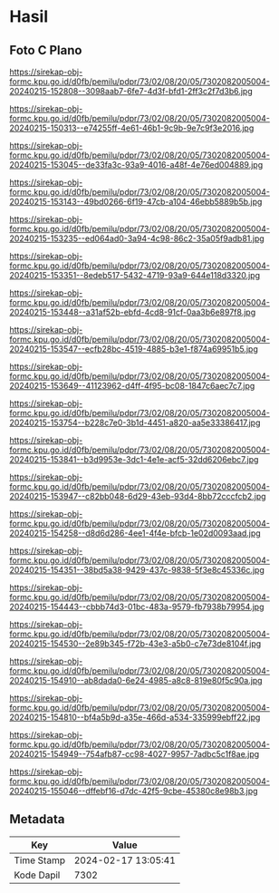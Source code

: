 # Hasil

## Foto C Plano

https://sirekap-obj-formc.kpu.go.id/d0fb/pemilu/pdpr/73/02/08/20/05/7302082005004-20240215-152808--3098aab7-6fe7-4d3f-bfd1-2ff3c2f7d3b6.jpg

https://sirekap-obj-formc.kpu.go.id/d0fb/pemilu/pdpr/73/02/08/20/05/7302082005004-20240215-150313--e74255ff-4e61-46b1-9c9b-9e7c9f3e2016.jpg

https://sirekap-obj-formc.kpu.go.id/d0fb/pemilu/pdpr/73/02/08/20/05/7302082005004-20240215-153045--de33fa3c-93a9-4016-a48f-4e76ed004889.jpg

https://sirekap-obj-formc.kpu.go.id/d0fb/pemilu/pdpr/73/02/08/20/05/7302082005004-20240215-153143--49bd0266-6f19-47cb-a104-46ebb5889b5b.jpg

https://sirekap-obj-formc.kpu.go.id/d0fb/pemilu/pdpr/73/02/08/20/05/7302082005004-20240215-153235--ed064ad0-3a94-4c98-86c2-35a05f9adb81.jpg

https://sirekap-obj-formc.kpu.go.id/d0fb/pemilu/pdpr/73/02/08/20/05/7302082005004-20240215-153351--8edeb517-5432-4719-93a9-644e118d3320.jpg

https://sirekap-obj-formc.kpu.go.id/d0fb/pemilu/pdpr/73/02/08/20/05/7302082005004-20240215-153448--a31af52b-ebfd-4cd8-91cf-0aa3b6e897f8.jpg

https://sirekap-obj-formc.kpu.go.id/d0fb/pemilu/pdpr/73/02/08/20/05/7302082005004-20240215-153547--ecfb28bc-4519-4885-b3e1-f874a69951b5.jpg

https://sirekap-obj-formc.kpu.go.id/d0fb/pemilu/pdpr/73/02/08/20/05/7302082005004-20240215-153649--41123962-d4ff-4f95-bc08-1847c6aec7c7.jpg

https://sirekap-obj-formc.kpu.go.id/d0fb/pemilu/pdpr/73/02/08/20/05/7302082005004-20240215-153754--b228c7e0-3b1d-4451-a820-aa5e33386417.jpg

https://sirekap-obj-formc.kpu.go.id/d0fb/pemilu/pdpr/73/02/08/20/05/7302082005004-20240215-153841--b3d9953e-3dc1-4e1e-acf5-32dd6206ebc7.jpg

https://sirekap-obj-formc.kpu.go.id/d0fb/pemilu/pdpr/73/02/08/20/05/7302082005004-20240215-153947--c82bb048-6d29-43eb-93d4-8bb72cccfcb2.jpg

https://sirekap-obj-formc.kpu.go.id/d0fb/pemilu/pdpr/73/02/08/20/05/7302082005004-20240215-154258--d8d6d286-4ee1-4f4e-bfcb-1e02d0093aad.jpg

https://sirekap-obj-formc.kpu.go.id/d0fb/pemilu/pdpr/73/02/08/20/05/7302082005004-20240215-154351--38bd5a38-9429-437c-9838-5f3e8c45336c.jpg

https://sirekap-obj-formc.kpu.go.id/d0fb/pemilu/pdpr/73/02/08/20/05/7302082005004-20240215-154443--cbbb74d3-01bc-483a-9579-fb7938b79954.jpg

https://sirekap-obj-formc.kpu.go.id/d0fb/pemilu/pdpr/73/02/08/20/05/7302082005004-20240215-154530--2e89b345-f72b-43e3-a5b0-c7e73de8104f.jpg

https://sirekap-obj-formc.kpu.go.id/d0fb/pemilu/pdpr/73/02/08/20/05/7302082005004-20240215-154910--ab8dada0-6e24-4985-a8c8-819e80f5c90a.jpg

https://sirekap-obj-formc.kpu.go.id/d0fb/pemilu/pdpr/73/02/08/20/05/7302082005004-20240215-154810--bf4a5b9d-a35e-466d-a534-335999ebff22.jpg

https://sirekap-obj-formc.kpu.go.id/d0fb/pemilu/pdpr/73/02/08/20/05/7302082005004-20240215-154949--754afb87-cc98-4027-9957-7adbc5c1f8ae.jpg

https://sirekap-obj-formc.kpu.go.id/d0fb/pemilu/pdpr/73/02/08/20/05/7302082005004-20240215-155046--dffebf16-d7dc-42f5-9cbe-45380c8e98b3.jpg


## Metadata

| Key        | Value               |
| ---------- | ------------------- |
| Time Stamp | 2024-02-17 13:05:41 |
| Kode Dapil | 7302                |



